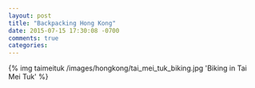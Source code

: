 ```yaml
---
layout: post
title: "Backpacking Hong Kong"
date: 2015-07-15 17:30:08 -0700
comments: true
categories: 
---
```


{% img taimeituk /images/hongkong/tai_mei_tuk_biking.jpg 'Biking in Tai Mei Tuk' %}
